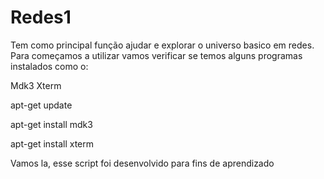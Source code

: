 # Redes1

Tem como principal função ajudar e explorar o universo basico em redes.
Para começamos a utilizar vamos verificar se temos alguns programas instalados como o:

Mdk3
Xterm

apt-get update

apt-get install mdk3

apt-get install xterm

Vamos la, esse script foi desenvolvido para fins de aprendizado
